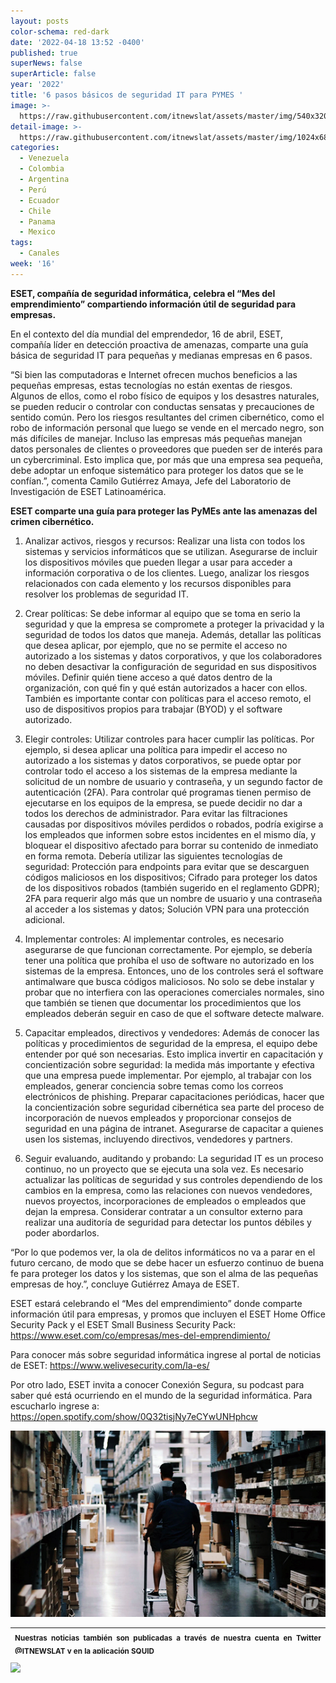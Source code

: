 ```yaml
---
layout: posts
color-schema: red-dark
date: '2022-04-18 13:52 -0400'
published: true
superNews: false
superArticle: false
year: '2022'
title: '6 pasos básicos de seguridad IT para PYMES '
image: >-
  https://raw.githubusercontent.com/itnewslat/assets/master/img/540x320/Small-Business-p.jpg
detail-image: >-
  https://raw.githubusercontent.com/itnewslat/assets/master/img/1024x680/Small-Business-g.jpg
categories:
  - Venezuela
  - Colombia
  - Argentina
  - Perú
  - Ecuador
  - Chile
  - Panama
  - Mexico
tags:
  - Canales
week: '16'
---
```

**ESET, compañía de seguridad informática, celebra el “Mes del emprendimiento” compartiendo información útil de seguridad para empresas.**

En el contexto del día mundial del emprendedor, 16 de abril, ESET, compañía líder en detección proactiva de amenazas, comparte una guía básica de seguridad IT para pequeñas y medianas empresas en 6 pasos.
 
“Si bien las computadoras e Internet ofrecen muchos beneficios a las pequeñas empresas, estas tecnologías no están exentas de riesgos. Algunos de ellos, como el robo físico de equipos y los desastres naturales, se pueden reducir o controlar con conductas sensatas y precauciones de sentido común. Pero los riesgos resultantes del crimen cibernético, como el robo de información personal que luego se vende en el mercado negro, son más difíciles de manejar. Incluso las empresas más pequeñas manejan datos personales de clientes o proveedores que pueden ser de interés para un cybercriminal. Esto implica que, por más que una empresa sea pequeña, debe adoptar un enfoque sistemático para proteger los datos que se le confían.”, comenta Camilo Gutiérrez Amaya, Jefe del Laboratorio de Investigación de ESET Latinoamérica.
 
**ESET comparte una guía para proteger las PyMEs ante las amenazas del crimen cibernético.**
 
1.	Analizar activos, riesgos y recursos: Realizar una lista con todos los sistemas y servicios informáticos que se utilizan. Asegurarse de incluir los dispositivos móviles que pueden llegar a usar para acceder a información corporativa o de los clientes. Luego, analizar los riesgos relacionados con cada elemento y los recursos disponibles para resolver los problemas de seguridad IT.
 
2.	Crear políticas: Se debe informar al equipo que se toma en serio la seguridad y que la empresa se compromete a proteger la privacidad y la seguridad de todos los datos que maneja. Además, detallar las políticas que desea aplicar, por ejemplo, que no se permite el acceso no autorizado a los sistemas y datos corporativos, y que los colaboradores no deben desactivar la configuración de seguridad en sus dispositivos móviles. Definir quién tiene acceso a qué datos dentro de la organización, con qué fin y qué están autorizados a hacer con ellos. También es importante contar con políticas para el acceso remoto, el uso de dispositivos propios para trabajar (BYOD) y el software autorizado.
 
3.	Elegir controles: Utilizar controles para hacer cumplir las políticas. Por ejemplo, si desea aplicar una política para impedir el acceso no autorizado a los sistemas y datos corporativos, se puede optar por controlar todo el acceso a los sistemas de la empresa mediante la solicitud de un nombre de usuario y contraseña, y un segundo factor de autenticación (2FA). Para controlar qué programas tienen permiso de ejecutarse en los equipos de la empresa, se puede decidir no dar a todos los derechos de administrador. Para evitar las filtraciones causadas por dispositivos móviles perdidos o robados, podría exigirse a los empleados que informen sobre estos incidentes en el mismo día, y bloquear el dispositivo afectado para borrar su contenido de inmediato en forma remota. Debería utilizar las siguientes tecnologías de seguridad: Protección para endpoints para evitar que se descarguen códigos maliciosos en los dispositivos; Cifrado para proteger los datos de los dispositivos robados (también sugerido en el reglamento GDPR); 2FA para requerir algo más que un nombre de usuario y una contraseña al acceder a los sistemas y datos; Solución VPN para una protección adicional.
 
4.	Implementar controles: Al implementar controles, es necesario asegurarse de que funcionan correctamente. Por ejemplo, se debería tener una política que prohíba el uso de software no autorizado en los sistemas de la empresa. Entonces, uno de los controles será el software antimalware que busca códigos maliciosos. No solo se debe instalar y probar que no interfiera con las operaciones comerciales normales, sino que también se tienen que documentar los procedimientos que los empleados deberán seguir en caso de que el software detecte malware.
 
5.	Capacitar empleados, directivos y vendedores: Además de conocer las políticas y procedimientos de seguridad de la empresa, el equipo debe entender por qué son necesarias. Esto implica invertir en capacitación y concientización sobre seguridad: la medida más importante y efectiva que una empresa puede implementar. Por ejemplo, al trabajar con los empleados, generar conciencia sobre temas como los correos electrónicos de phishing. Preparar capacitaciones periódicas, hacer que la concientización sobre seguridad cibernética sea parte del proceso de incorporación de nuevos empleados y proporcionar consejos de seguridad en una página de intranet. Asegurarse de capacitar a quienes usen los sistemas, incluyendo directivos, vendedores y partners.
 
6.	Seguir evaluando, auditando y probando: La seguridad IT es un proceso continuo, no un proyecto que se ejecuta una sola vez. Es necesario actualizar las políticas de seguridad y sus controles dependiendo de los cambios en la empresa, como las relaciones con nuevos vendedores, nuevos proyectos, incorporaciones de empleados o empleados que dejan la empresa. Considerar contratar a un consultor externo para realizar una auditoría de seguridad para detectar los puntos débiles y poder abordarlos.
 
“Por lo que podemos ver, la ola de delitos informáticos no va a parar en el futuro cercano, de modo que se debe hacer un esfuerzo continuo de buena fe para proteger los datos y los sistemas, que son el alma de las pequeñas empresas de hoy.”, concluye Gutiérrez Amaya de ESET.
 
ESET estará celebrando el “Mes del emprendimiento” donde comparte información útil para empresas, y promos que incluyen el ESET Home Office Security Pack y el ESET Small Business Security Pack: https://www.eset.com/co/empresas/mes-del-emprendimiento/
 
Para conocer más sobre seguridad informática ingrese al portal de noticias de ESET: https://www.welivesecurity.com/la-es/
 
Por otro lado, ESET invita a conocer Conexión Segura, su podcast para saber qué está ocurriendo en el mundo de la seguridad informática. Para escucharlo ingrese a: https://open.spotify.com/show/0Q32tisjNy7eCYwUNHphcw

![](https://raw.githubusercontent.com/itnewslat/assets/master/img/540x320/Small-Business-p.jpg)

<table style="height: 42px;" width="569">
<tbody>
<tr>
<td style="text-align: justify;"><sub><strong>Nuestras noticias también son publicadas a través de nuestra cuenta en Twitter <a href="https://twitter.com/itnewslat?lang=es">@ITNEWSLAT</a> y en la aplicación <a href="https://squidapp.co/en/">SQUID</a></strong></sub></td>
</tr>
</tbody>
</table>

<img src="https://tracker.metricool.com/c3po.jpg?hash=56f88a41e39ab42c063cc51676587a04"/>

